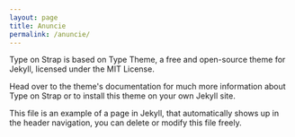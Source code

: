 ```yaml
---
layout: page
title: Anuncie
permalink: /anuncie/
---
```


Type on Strap is based on Type Theme, a free and open-source theme for Jekyll, licensed under the MIT License.

Head over to the theme's documentation for much more information about Type on Strap or to install this theme on your own Jekyll site.

This file is an example of a page in Jekyll, that automatically shows up in the header navigation, you can delete or modify this file freely.
